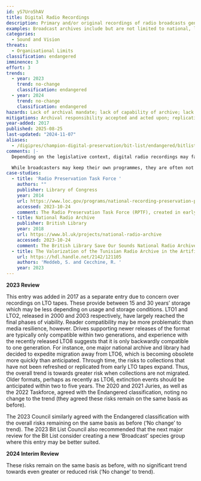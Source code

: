 ```yaml
---
id: yS7Uro5hAV
title: Digital Radio Recordings
description: Primary and/or original recordings of radio broadcasts generated live but often poorly stored thereafter, for example offline recordings on single LTO (Linear Tape Open) Tapes.
examples: Broadcast archives include but are not limited to national, local, public, commercial radio
categories:
  - Sound and Vision
threats:
  - Organisational Limits
classification: endangered
imminence: 3
effort: 3
trends:
  - year: 2023
    trend: no-change
    classification: endangered
  - year: 2024
    trend: no-change
    classification: endangered
hazards: Lack of archival mandate; lack of capability of archive; lack of policy or capacity within broadcaster; small or unprofitable broadcaster; uncertainty over IPR or the presence of orphaned works; overzealous rights management protection; device or software dependence; dependence on proprietary or obsolete formats; lack or loss of documentation; little use or inaccessibility; storage (typically tapes) older than warranty; lack of media refreshment plan; lack of error or integrity checking process; single copies
mitigations: Archival responsibility accepted and acted upon; replication; refreshment of media; good documentation; active in digital preservation community; trusted repository; content re-used
year-added: 2017
published: 2025-08-25
last-updated: "2024-11-07"
aliases:
  - /digipres/champion-digital-preservation/bit-list/endangered/bitlist-digital-radio-recordings
comments: |-
  Depending on the legislative context, digital radio recordings may fall under published works if they are broadcast. Additionally, if the recordings are broadcast by a taxpayer-funded broadcaster, record-keeping guidelines may already exist to advise how long content should be kept, which would then inform a selective approach to caring and looking after them for as long as required.

  While broadcasters may keep their own programmes, they are often not comprehensively collected or archived by memory institutions as contributions to cultural heritage.
case-studies:
  - title: 'Radio Preservation Task Force '
    authors: ""
    publisher: Library of Congress
    year: 2014
    url: https://www.loc.gov/programs/national-recording-preservation-plan/about-this-program/radio-preservation-task-force/
    accessed: 2023-10-24
    comment: The Radio Preservation Task Force (RPTF), created in early 2014, grew out of the Library of Congress’s National Recording Preservation Plan (2012).
  - title: National Radio Archive
    publisher: British Library
    year: 2018
    url: https://www.bl.uk/projects/national-radio-archive
    accessed: 2023-10-24
    comment: The British Library Save Our Sounds National Radio Archive project (2018) to create a digital radio archive that will preserve a representative proportion of ongoing UK radio output and make this available for research.
  - title: The Valorization of the Tunisian Radio Archive in the Artificial Intelligence Era
    url: https://hdl.handle.net/2142/121105
    authors: 'Meddeb, S. and Cecchine, R. '
    year: 2023
---
```

**2023 Review**

This entry was added in 2017 as a separate entry due to concern over recordings on LTO tapes. These provide between 15 and 30 years’ storage which may be less depending on usage and storage conditions. LTO1 and LTO2, released in 2000 and 2003 respectively, have largely reached the final phases of viability. Reader compatibility may be more problematic than media resilience, however. Drives supporting newer releases of the format are typically only compatible within two generations, and experience with the recently released LTO8 suggests that it is only backwardly compatible to one generation. For instance, one major national archive and library had decided to expedite migration away from LTO6, which is becoming obsolete more quickly than anticipated. Through time, the risks to collections that have not been refreshed or replicated from early LTO tapes expand. Thus, the overall trend is towards greater risk when collections are not migrated. Older formats, perhaps as recently as LTO6, extinction events should be anticipated within two to five years. The 2020 and 2021 Juries, as well as the 2022 Taskforce, agreed with the Endangered classification, noting no change to the trend (they agreed these risks remain on the same basis as before).

The 2023 Council similarly agreed with the Endangered classification with the overall risks remaining on the same basis as before (‘No change’ to trend). The 2023 Bit List Council also recommended that the next major review for the Bit List consider creating a new ‘Broadcast’ species group where this entry may be better suited.

**2024 Interim Review**

These risks remain on the same basis as before, with no significant trend towards even greater or reduced risk (‘No change’ to trend).
